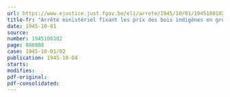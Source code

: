 ```yaml
---
url: https://www.ejustice.just.fgov.be/eli/arrete/1945/10/01/1945100102/justel
title-fr: "Arrêté ministériel fixant les prix des bois indigènes en grumes (abrogé par AM 04-04-1949, art. 3)"
date: 1945-10-01
source:
number: 1945100102
page: 888888
case: 1945-10-01/02
publication: 1945-10-04
starts:
modifies:
pdf-original:
pdf-consolidated:
---
```


